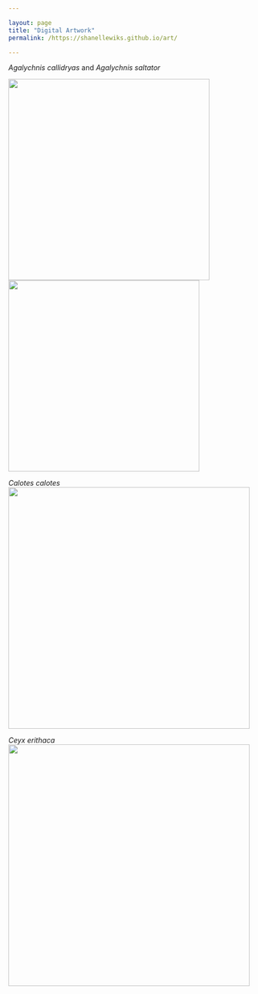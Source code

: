 ```yaml
---

layout: page
title: "Digital Artwork"
permalink: /https://shanellewiks.github.io/art/

---
```

_Agalychnis callidryas_ and _Agalychnis saltator_

<img src="/assets/Art/RETF.jpg"  width="400" height="400">  <img src="/assets/Art/Saltator.jpg"  width="380" height="380">

_Calotes calotes_
<img src="/assets/Art/Calotes.jpg"  width="480" height="480">

_Ceyx erithaca_
<img src="/assets/Art/DwarfKingfisher.jpg"  width="480" height="480">


